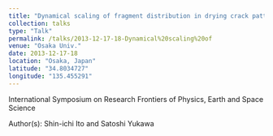 ```yaml
---
title: "Dynamical scaling of fragment distribution in drying crack pattern"
collection: talks
type: "Talk"
permalink: /talks/2013-12-17-18-Dynamical%20scaling%20of
venue: "Osaka Univ."
date: 2013-12-17-18
location: "Osaka, Japan"
latitude: "34.8034727"
longitude: "135.455291"
---
```


International Symposium on Research Frontiers of Physics, Earth and Space Science

Author(s): Shin-ichi Ito and Satoshi Yukawa

